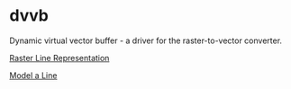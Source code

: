 # dvvb
Dynamic virtual vector buffer - a driver for the raster-to-vector converter.

[Raster Line Representation](https://lowlevel86.github.io/dvvb/raster_line_rep.html)

[Model a Line](https://lowlevel86.github.io/dvvb/Model_a_Line.html)

